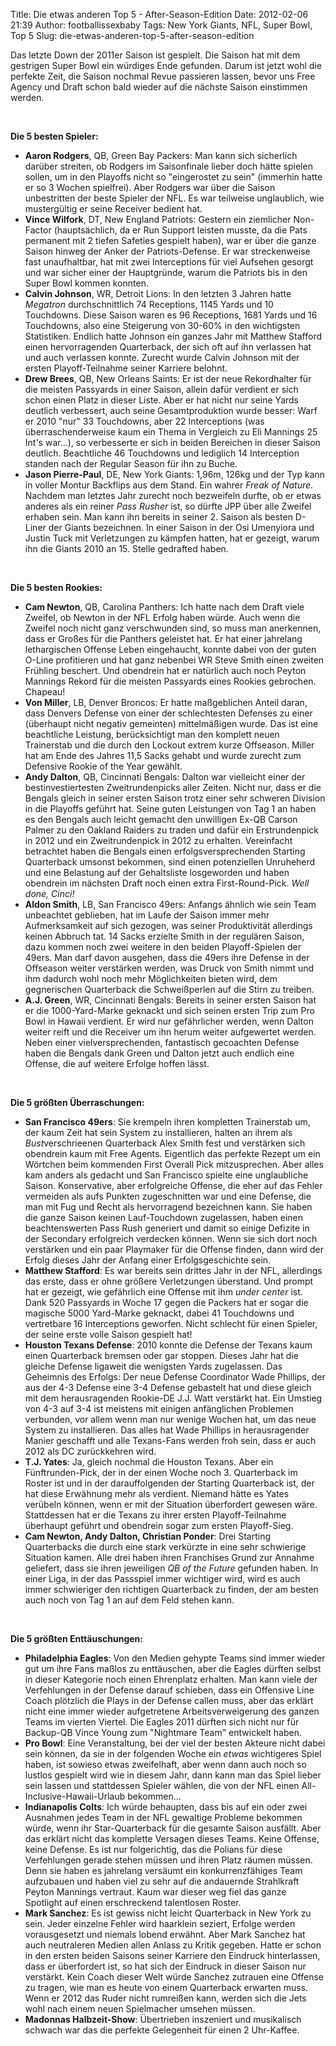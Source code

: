 Title: Die etwas anderen Top 5 - After-Season-Edition
Date: 2012-02-06 21:39
Author: footballissexbaby
Tags: New York Giants, NFL, Super Bowl, Top 5
Slug: die-etwas-anderen-top-5-after-season-edition

Das letzte Down der 2011er Saison ist gespielt. Die Saison hat mit dem
gestrigen Super Bowl ein würdiges Ende gefunden. Darum ist jetzt wohl
die perfekte Zeit, die Saison nochmal Revue passieren lassen, bevor uns
Free Agency und Draft schon bald wieder auf die nächste Saison
einstimmen werden.

 

**Die 5 besten Spieler:**

-   **Aaron Rodgers**, QB, Green Bay Packers: Man kann sich sicherlich
    darüber streiten, ob Rodgers im Saisonfinale lieber doch hätte
    spielen sollen, um in den Playoffs nicht so "eingerostet zu sein"
    (immerhin hatte er so 3 Wochen spielfrei). Aber Rodgers war über die
    Saison unbestritten der beste Spieler der NFL. Es war teilweise
    unglaublich, wie mustergültig er seine Receiver bedient hat.
-   **Vince Wilfork**, DT, New England Patriots: Gestern ein ziemlicher
    Non-Factor (hauptsächlich, da er Run Support leisten musste, da die
    Pats permanent mit 2 tiefen Safeties gespielt haben), war er über
    die ganze Saison hinweg der Anker der Patriots-Defense. Er war
    streckenweise fast unaufhaltbar, hat mit zwei Interceptions für viel
    Aufsehen gesorgt und war sicher einer der Hauptgründe, warum die
    Patriots bis in den Super Bowl kommen konnten.
-   **Calvin Johnson**, WR, Detroit Lions: In den letzten 3 Jahren hatte
    *Megatron* durchschnittlich 74 Receptions, 1145 Yards und 10
    Touchdowns. Diese Saison waren es 96 Receptions, 1681 Yards und 16
    Touchdowns, also eine Steigerung von 30-60% in den wichtigsten
    Statistiken. Endlich hatte Johnson ein ganzes Jahr mit Matthew
    Stafford einen hervorragenden Quarterback, der sich oft auf ihn
    verlassen hat und auch verlassen konnte. Zurecht wurde Calvin
    Johnson mit der ersten Playoff-Teilnahme seiner Karriere belohnt.
-   **Drew Brees**, QB, New Orleans Saints: Er ist der neue Rekordhalter
    für die meisten Passyards in einer Saison, allein dafür verdient er
    sich schon einen Platz in dieser Liste. Aber er hat nicht nur seine
    Yards deutlich verbessert, auch seine Gesamtproduktion wurde besser:
    Warf er 2010 "nur" 33 Touchdowns, aber 22 Interceptions (was
    überraschenderweise kaum ein Thema in Vergleich zu Eli Mannings 25
    Int's war…), so verbesserte er sich in beiden Bereichen in dieser
    Saison deutlich. Beachtliche 46 Touchdowns und lediglich 14
    Interception standen nach der Regular Season für ihn zu Buche.
-   **Jason Pierre-Paul**, DE, New York Giants: 1,96m, 126kg und der Typ
    kann in voller Montur Backflips aus dem Stand. Ein wahrer *Freak of
    Nature*. Nachdem man letztes Jahr zurecht noch bezweifeln durfte, ob
    er etwas anderes als ein reiner *Pass Rusher* ist, so dürfte JPP
    über alle Zweifel erhaben sein. Man kann ihn bereits in seiner 2.
    Saison als besten D-Liner der Giants bezeichnen. In einer Saison in
    der Osi Umenyiora und Justin Tuck mit Verletzungen zu kämpfen
    hatten, hat er gezeigt, warum ihn die Giants 2010 an 15. Stelle
    gedrafted haben.

 

**Die 5 besten Rookies:**

-   **Cam Newton**, QB, Carolina Panthers: Ich hatte nach dem Draft
    viele Zweifel, ob Newton in der NFL Erfolg haben würde. Auch wenn
    die Zweifel noch nicht ganz verschwunden sind, so muss man
    anerkennen, dass er Großes für die Panthers geleistet hat. Er hat
    einer jahrelang lethargischen Offense Leben eingehaucht, konnte
    dabei von der guten O-Line profitieren und hat ganz nebenbei WR
    Steve Smith einen zweiten Frühling beschert. Und obendrein hat er
    natürlich auch noch Peyton Mannings Rekord für die meisten Passyards
    eines Rookies gebrochen. Chapeau!
-   **Von Miller**, LB, Denver Broncos: Er hatte maßgeblichen Anteil
    daran, dass Denvers Defense von einer der schlechtesten Defenses zu
    einer (überhaupt nicht negativ gemeinten) mittelmäßigen wurde. Das
    ist eine beachtliche Leistung, berücksichtigt man den komplett neuen
    Trainerstab und die durch den Lockout extrem kurze Offseason. Miller
    hat am Ende des Jahres 11,5 Sacks gehabt und wurde zurecht zum
    Defensive Rookie of the Year gewählt.
-   **Andy Dalton**, QB, Cincinnati Bengals: Dalton war vielleicht einer
    der bestinvestiertesten Zweitrundenpicks aller Zeiten. Nicht nur,
    dass er die Bengals gleich in seiner ersten Saison trotz einer sehr
    schweren Division in die Playoffs geführt hat. Seine guten
    Leistungen von Tag 1 an haben es den Bengals auch leicht gemacht den
    unwilligen Ex-QB Carson Palmer zu den Oakland Raiders zu traden und
    dafür ein Erstrundenpick in 2012 und ein Zweitrundenpick in 2012 zu
    erhalten. Vereinfacht betrachtet haben die Bengals einen
    erfolgsversprechenden Starting Quarterback umsonst bekommen, sind
    einen potenziellen Unruheherd und eine Belastung auf der
    Gehaltsliste losgeworden und haben obendrein im nächsten Draft noch
    einen extra First-Round-Pick. *Well done, Cinci!*
-   **Aldon Smith**, LB, San Francisco 49ers: Anfangs ähnlich wie sein
    Team unbeachtet geblieben, hat im Laufe der Saison immer mehr
    Aufmerksamkeit auf sich gezogen, was seiner Produktivität allerdings
    keinen Abbruch tat. 14 Sacks erzielte Smith in der regulären Saison,
    dazu kommen noch zwei weitere in den beiden Playoff-Spielen der
    49ers. Man darf davon ausgehen, dass die 49ers ihre Defense in der
    Offseason weiter verstärken werden, was Druck von Smith nimmt und
    ihm dadurch wohl noch mehr Möglichkeiten bieten wird, dem
    gegnerischen Quarterback die Schweißperlen auf die Stirn zu treiben.
-   **A.J. Green**, WR, Cincinnati Bengals: Bereits in seiner ersten
    Saison hat er die 1000-Yard-Marke geknackt und sich seinen ersten
    Trip zum Pro Bowl in Hawaii verdient. Er wird nur gefährlicher
    werden, wenn Dalton weiter reift und die Receiver um ihn herum
    weiter aufgewertet werden. Neben einer vielversprechenden,
    fantastisch gecoachten Defense haben die Bengals dank Green und
    Dalton jetzt auch endlich eine Offense, die auf weitere Erfolge
    hoffen lässt.

 

**Die 5 größten Überraschungen:**

-   **San Francisco 49ers**: Sie krempeln ihren kompletten Trainerstab
    um, der kaum Zeit hat sein System zu installieren, halten an ihrem
    als *Bust*verschrieenen Quarterback Alex Smith fest und verstärken
    sich obendrein kaum mit Free Agents. Eigentlich das perfekte Rezept
    um ein Wörtchen beim kommenden First Overall Pick mitzusprechen.
    Aber alles kam anders als gedacht und San Francisco spielte eine
    unglaubliche Saison. Konservative, aber erfolgreiche Offense, die
    eher auf das Fehler vermeiden als aufs Punkten zugeschnitten war und
    eine Defense, die man mit Fug und Recht als hervorragend bezeichnen
    kann. Sie haben die ganze Saison keinen Lauf-Touchdown zugelassen,
    haben einen beachtenswerten Pass Rush generiert und damit so einige
    Defizite in der Secondary erfolgreich verdecken können. Wenn sie
    sich dort noch verstärken und ein paar Playmaker für die Offense
    finden, dann wird der Erfolg dieses Jahr der Anfang einer
    Erfolgsgeschichte sein.
-   **Matthew Stafford**: Es war bereits sein drittes Jahr in der NFL,
    allerdings das erste, dass er ohne größere Verletzungen überstand.
    Und prompt hat er gezeigt, wie gefährlich eine Offense mit ihm
    *under center* ist. Dank 520 Passyards in Woche 17 gegen die Packers
    hat er sogar die magische 5000 Yard-Marke geknackt, dabei 41
    Touchdowns und vertretbare 16 Interceptions geworfen. Nicht schlecht
    für einen Spieler, der seine erste volle Saison gespielt hat!
-   **Houston Texans Defense**: 2010 konnte die Defense der Texans kaum
    einen Quarterback bremsen oder gar stoppen. Dieses Jahr hat die
    gleiche Defense ligaweit die wenigsten Yards zugelassen. Das
    Geheimnis des Erfolgs: Der neue Defense Coordinator Wade Phillips,
    der aus der 4-3 Defense eine 3-4 Defense gebastelt hat und diese
    gleich mit dem herausragenden Rookie-DE J.J. Watt verstärkt hat. Ein
    Umstieg von 4-3 auf 3-4 ist meistens mit einigen anfänglichen
    Problemen verbunden, vor allem wenn man nur wenige Wochen hat, um
    das neue System zu installieren. Das alles hat Wade Phillips in
    herausragender Manier geschafft und alle Texans-Fans werden froh
    sein, dass er auch 2012 als DC zurückkehren wird.
-   **T.J. Yates**: Ja, gleich nochmal die Houston Texans. Aber ein
    Fünftrunden-Pick, der in der einen Woche noch 3. Quarterback im
    Roster ist und in der darauffolgenden der Starting Quarterback ist,
    der hat diese Erwähnung mehr als verdient. Niemand hätte es Yates
    verübeln können, wenn er mit der Situation überfordert gewesen wäre.
    Stattdessen hat er die Texans zu ihrer ersten Playoff-Teilnahme
    überhaupt geführt und obendrein sogar zum ersten Playoff-Sieg.
-   **Cam Newton, Andy Dalton, Christian Ponder**: Drei Starting
    Quarterbacks die durch eine stark verkürzte in eine sehr schwierige
    Situation kamen. Alle drei haben ihren Franchises Grund zur Annahme
    geliefert, dass sie ihren jeweiligen *QB of the Future* gefunden
    haben. In einer Liga, in der das Passspiel immer wichtiger wird,
    wird es auch immer schwieriger den richtigen Quarterback zu finden,
    der am besten auch noch von Tag 1 an auf dem Feld stehen kann.

 

**Die 5 größten Enttäuschungen:**

-   **Philadelphia Eagles**: Von den Medien gehypte Teams sind immer
    wieder gut um ihre Fans maßlos zu enttäuschen, aber die Eagles
    dürften selbst in dieser Kategorie noch einen Ehrenplatz erhalten.
    Man kann viele der Verfehlungen in der Defense darauf schieben, dass
    ein Offensive Line Coach plötzlich die Plays in der Defense callen
    muss, aber das erklärt nicht eine immer wieder aufgetretene
    Arbeitsverweigerung des ganzen Teams im vierten Viertel. Die Eagles
    2011 dürften sich nicht nur für Backup-QB Vince Young zum "Nightmare
    Team" entwickelt haben.
-   **Pro Bowl**: Eine Veranstaltung, bei der viel der besten Akteure
    nicht dabei sein können, da sie in der folgenden Woche ein *etwas*
    wichtigeres Spiel haben, ist sowieso etwas zweifelhaft, aber wenn
    dann auch noch so lustlos gespielt wird wie in diesem Jahr, dann
    kann man das Spiel lieber sein lassen und stattdessen Spieler
    wählen, die von der NFL einen All-Inclusive-Hawaii-Urlaub
    bekommen...
-   **Indianapolis Colts**: Ich würde behaupten, dass bis auf ein oder
    zwei Ausnahmen jedes Team in der NFL gewaltige Probleme bekommen
    würde, wenn ihr Star-Quarterback für die gesamte Saison ausfällt.
    Aber das erklärt nicht das komplette Versagen dieses Teams. Keine
    Offense, keine Defense. Es ist nur folgerichtig, das die Polians für
    diese Verfehlungen gerade stehen müssen und ihren Platz räumen
    müssen. Denn sie haben es jahrelang versäumt ein konkurrenzfähiges
    Team aufzubauen und haben viel zu sehr auf die andauernde
    Strahlkraft Peyton Mannings vertraut. Kaum war dieser weg fiel das
    ganze Spotlight auf einen erschreckend talentlosen Roster.
-   **Mark Sanchez**: Es ist gewiss nicht leicht Quarterback in New York
    zu sein. Jeder einzelne Fehler wird haarklein seziert, Erfolge
    werden vorausgesetzt und niemals lobend erwähnt. Aber Mark Sanchez
    hat auch neutraleren Medien allen Anlass zu Kritik gegeben. Hatte er
    schon in den ersten beiden Saisons seiner Karriere den Eindruck
    hinterlassen, dass er überfordert ist, so hat sich der Eindruck in
    dieser Saison nur verstärkt. Kein Coach dieser Welt würde Sanchez
    zutrauen eine Offense zu tragen, wie man es heute von einem
    Quarterback erwarten muss. Wenn er 2012 das Ruder nicht rumreißen
    kann, werden sich die Jets wohl nach einem neuen Spielmacher umsehen
    müssen.
-   **Madonnas Halbzeit-Show**: Übertrieben inszeniert und musikalisch
    schwach war das die perfekte Gelegenheit für einen 2 Uhr-Kaffee.


